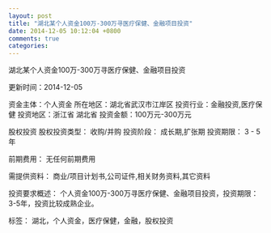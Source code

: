 ```yaml
---
layout: post
title: "湖北某个人资金100万-300万寻医疗保健、金融项目投资"
date: 2014-12-05 10:12:04 +0800
comments: true
categories: 
---
```

湖北某个人资金100万-300万寻医疗保健、金融项目投资



更新时间：2014-12-05

资金主体：个人资金
所在地区：湖北省武汉市江岸区
投资行业：金融投资,医疗保健
投资地区：浙江省 湖北省
投资金额：100万元-300万元

股权投资
股权投资类型：
                            收购/并购 
                                                                                投资阶段：
                            成长期,扩张期 
                                                                                                                                        投资期限：
                            3 - 5 年

前期费用：
无任何前期费用

需提供资料：
商业/项目计划书,公司证件,相关财务资料,其它资料

投资要求概述：
个人资金100万-300万寻医疗保健、金融项目投资，投资期限：3-5年，投资比较成熟企业。

标签：
湖北，个人资金，医疗保健，金融，股权投资


